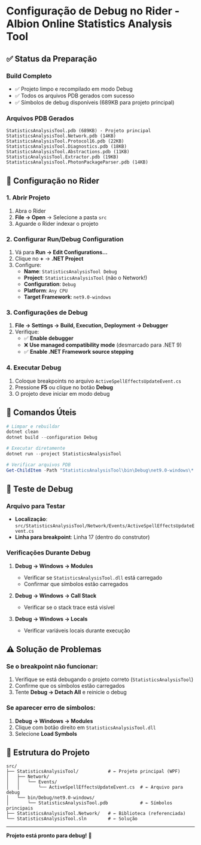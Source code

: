 # Configuração de Debug no Rider - Albion Online Statistics Analysis Tool

## ✅ Status da Preparação

### Build Completo
- ✅ Projeto limpo e recompilado em modo Debug
- ✅ Todos os arquivos PDB gerados com sucesso
- ✅ Símbolos de debug disponíveis (689KB para projeto principal)

### Arquivos PDB Gerados
```
StatisticsAnalysisTool.pdb (689KB) - Projeto principal
StatisticsAnalysisTool.Network.pdb (14KB)
StatisticsAnalysisTool.Protocol16.pdb (22KB)
StatisticsAnalysisTool.Diagnostics.pdb (18KB)
StatisticsAnalysisTool.Abstractions.pdb (11KB)
StatisticAnalysisTool.Extractor.pdb (19KB)
StatisticsAnalysisTool.PhotonPackageParser.pdb (14KB)
```

## 🚀 Configuração no Rider

### 1. Abrir Projeto
1. Abra o Rider
2. **File → Open** → Selecione a pasta `src`
3. Aguarde o Rider indexar o projeto

### 2. Configurar Run/Debug Configuration
1. Vá para **Run → Edit Configurations...**
2. Clique no **+** → **.NET Project**
3. Configure:
   - **Name**: `StatisticsAnalysisTool Debug`
   - **Project**: `StatisticsAnalysisTool` (não o Network!)
   - **Configuration**: `Debug`
   - **Platform**: `Any CPU`
   - **Target Framework**: `net9.0-windows`

### 3. Configurações de Debug
1. **File → Settings → Build, Execution, Deployment → Debugger**
2. Verifique:
   - ✅ **Enable debugger**
   - ❌ **Use managed compatibility mode** (desmarcado para .NET 9)
   - ✅ **Enable .NET Framework source stepping**

### 4. Executar Debug
1. Coloque breakpoints no arquivo `ActiveSpellEffectsUpdateEvent.cs`
2. Pressione **F5** ou clique no botão **Debug**
3. O projeto deve iniciar em modo debug

## 🔧 Comandos Úteis

```powershell
# Limpar e rebuildar
dotnet clean
dotnet build --configuration Debug

# Executar diretamente
dotnet run --project StatisticsAnalysisTool

# Verificar arquivos PDB
Get-ChildItem -Path "StatisticsAnalysisTool\bin\Debug\net9.0-windows\*.pdb"
```

## 🎯 Teste de Debug

### Arquivo para Testar
- **Localização**: `src/StatisticsAnalysisTool/Network/Events/ActiveSpellEffectsUpdateEvent.cs`
- **Linha para breakpoint**: Linha 17 (dentro do construtor)

### Verificações Durante Debug
1. **Debug → Windows → Modules**
   - Verificar se `StatisticsAnalysisTool.dll` está carregado
   - Confirmar que símbolos estão carregados

2. **Debug → Windows → Call Stack**
   - Verificar se o stack trace está visível

3. **Debug → Windows → Locals**
   - Verificar variáveis locais durante execução

## ⚠️ Solução de Problemas

### Se o breakpoint não funcionar:
1. Verifique se está debugando o projeto correto (`StatisticsAnalysisTool`)
2. Confirme que os símbolos estão carregados
3. Tente **Debug → Detach All** e reinicie o debug

### Se aparecer erro de símbolos:
1. **Debug → Windows → Modules**
2. Clique com botão direito em `StatisticsAnalysisTool.dll`
3. Selecione **Load Symbols**

## 📁 Estrutura do Projeto

```
src/
├── StatisticsAnalysisTool/           # ← Projeto principal (WPF)
│   ├── Network/
│   │   └── Events/
│   │       └── ActiveSpellEffectsUpdateEvent.cs  # ← Arquivo para debug
│   └── bin/Debug/net9.0-windows/
│       └── StatisticsAnalysisTool.pdb            # ← Símbolos principais
├── StatisticsAnalysisTool.Network/   # ← Biblioteca (referenciada)
└── StatisticsAnalysisTool.sln        # ← Solução
```

---

**Projeto está pronto para debug!** 🎉
